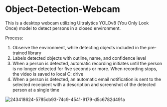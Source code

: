 # Object-Detection-Webcam
This is a desktop webcam utilizing Ultralytics YOLOv8 (You Only Look Once) model to detect persons in a closed environment.

Process:
1. Observe the environment, while detecting objects included in the pre-trained library
2. Labels detected objects with outline, name, and confidence level
3. When a person is detected, automatic recording initiates until the person is no longer detected for five seconds or more. When recording stops, the video is saved to local C: drive
4. When a person is detected, an automatic email notification is sent to the selected receipient with a description and screenshot of the detected person at a single time

![243418624-5785cb93-74c9-4541-9179-d5c6782d491a](https://github.com/ErikSierra/Object-Detection-Webcam/assets/120680439/e863233d-5bc7-4af1-8920-a864f543fe0d)


